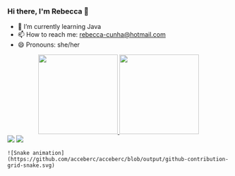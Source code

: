 ### Hi there, I'm Rebecca 👋

- 🌱 I’m currently learning Java
- 📫 How to reach me: rebecca-cunha@hotmail.com
- 😄 Pronouns: she/her




<div align="center">
  <a href="https://github.com/acceberc">
  <img height="180em" src="https://github-readme-stats.vercel.app/api?username=acceberc&show_icons=true&theme=light&include_all_commits=true&count_private=true"/>
  <img height="180em" src="https://github-readme-stats.vercel.app/api/top-langs/?username=acceberc&layout=compact&langs_count=7&theme=light"/>
</div>
  
<div> 
  <a href = "mailto:rebecca-cunha@hotmail.com"><img src="https://img.shields.io/badge/-Gmail-%23333?style=for-the-badge&logo=gmail&logoColor=white" target="_blank"></a>
  <a href="https://www.linkedin.com/in/rebecca-cruz-26b97511a/" target="_blank"><img src="https://img.shields.io/badge/-LinkedIn-%230077B5?style=for-the-badge&logo=linkedin&logoColor=white" target="_blank"></a> 
 
    ![Snake animation](https://github.com/acceberc/acceberc/blob/output/github-contribution-grid-snake.svg)
  
</div>
